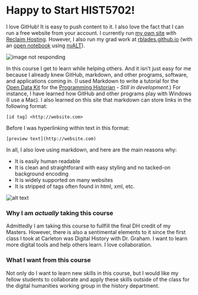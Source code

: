 <h1 id="happy-to-start-hist5702">Happy to Start HIST5702!</h1>
<p>I love GitHub! It is easy to push content to it. I also love the fact that I can run a free website from your account. I currently run <a href="http://bladesrob.com">my own site</a> with <a href="http://reclaimhosting.com/">Reclaim Hosting</a>. However, I also run my grad work at <a href="http://rblades.github.io">rblades.github.io</a> (with an <a href="http://rblades.github.io/open-notebook">open notebook</a> using <a href="http://brettterpstra.com/projects/nvalt/">nvALT</a>).</p>
<p><img src="https://pixabay.com/static/uploads/photo/2012/04/10/23/42/document-27091_960_720.png" alt="image not responding"></p>
<p>In this course I get to learn while helping others. And it isn’t just easy for me because I already knew GitHub, markdown, and other programs, software, and applications coming in. (I used Markdown to write a tutorial for the <a href="https://opendatakit.org/">Open Data Kit</a> for the <a href="http://programminghistorian.org/">Programming Historian</a> - <em>Still in development</em>.) For instance, I have learned how GitHub and other programs play with Windows (I use a Mac). I also learned on this site that markdown can store links in the following format:</p>
<p><code>[id tag] &lt;http://website.com&gt;</code></p>
<p>Before I was hyperlinking within text in this format:</p>
<p><code>[preview text](http://website.com)</code></p>
<p>In all, I also love using markdown, and here are the main reasons why:</p>
<ul>
<li>It is easily human readable</li>
<li>It is clean and straightforard with easy styling and no tacked-on background encoding</li>
<li>It is widely supported on many websites</li>
<li>It is stripped of tags often found in html, xml, etc.</li>
</ul>
<p><img src="https://pixabay.com/static/uploads/photo/2015/12/04/14/05/code-1076536_960_720.jpg" alt="alt text" title="programming"></p>
<h3 id="why-i-am-actually-taking-this-course">Why I am <em>actually</em> taking this course</h3>
<p>Admittedly I am taking this course to fullfill the final DH credit of my Masters. However, there is also a sentimental elements to it since the first class I took at Carleton was Digital History with Dr. Graham. I want to learn more digital tools and help others learn. I love collaboration.</p>
<h3 id="what-i-want-from-this-course">What I want from this course</h3>
<p>Not only do I want to learn new skills in this course, but I would like my fellow students to collaborate and apply these skills outside of the class for the digital humanities working group in the history department.</p>

